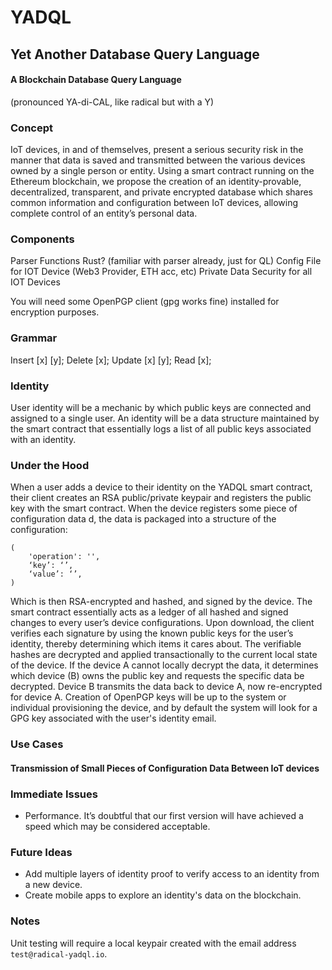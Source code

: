 # YADQL
## Yet Another Database Query Language
#### A Blockchain Database Query Language
(pronounced YA-di-CAL, like radical but with a Y)

### Concept
IoT devices, in and of themselves, present a serious security risk in the manner that data is saved and transmitted between the various devices owned by a single person or entity. Using a smart contract running on the Ethereum blockchain, we propose the creation of an identity-provable, decentralized, transparent, and private encrypted database which shares common information and configuration between IoT devices, allowing complete control of an entity’s personal data.

### Components
Parser
Functions
Rust? (familiar with parser already, just for QL)
Config File for IOT Device (Web3 Provider, ETH acc, etc)
Private Data Security for all IOT Devices

You will need some OpenPGP client (gpg works fine) installed for encryption purposes.

### Grammar
Insert [x] [y];
Delete [x];
Update [x] [y];
Read [x];

### Identity
User identity will be a mechanic by which public keys are connected and assigned to a single user. An identity will be a data structure maintained by the smart contract that essentially logs a list of all public keys associated with an identity.

### Under the Hood
When a user adds a device to their identity on the YADQL smart contract, their client creates an RSA public/private keypair and registers the public key with the smart contract. When the device registers some piece of configuration data d, the data is packaged into a structure of the configuration:
```
(
    'operation': '',
    ‘key’: ‘’,
    ‘value’: ‘’,
)
```
Which is then RSA-encrypted and hashed, and signed by the device. The smart contract essentially acts as a ledger of all hashed and signed changes to every user’s device configurations. Upon download, the client verifies each signature by using the known public keys for the user’s identity, thereby determining which items it cares about. The verifiable hashes are decrypted and applied transactionally to the current local state of the device. If the device A cannot locally decrypt the data, it determines which device (B) owns the public key and requests the specific data be decrypted. Device B transmits the data back to device A, now re-encrypted for device A. Creation of OpenPGP keys will be up to the system or individual provisioning the device, and by default the system will look for a GPG key associated with the user's identity email.

### Use Cases
#### Transmission of Small Pieces of Configuration Data Between IoT devices

### Immediate Issues
* Performance. It’s doubtful that our first version will have achieved a speed which may be considered acceptable.

### Future Ideas
* Add multiple layers of identity proof to verify access to an identity from a new device.
* Create mobile apps to explore an identity's data on the blockchain.

### Notes
Unit testing will require a local keypair created with the email address `test@radical-yadql.io`.